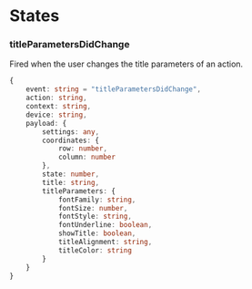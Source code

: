 # States

### titleParametersDidChange

Fired when the user changes the title parameters of an action.

```ts
{
	event: string = "titleParametersDidChange",
	action: string,
	context: string,
	device: string,
	payload: {
		settings: any,
		coordinates: {
			row: number,
			column: number
		},
		state: number,
		title: string,
		titleParameters: {
			fontFamily: string,
			fontSize: number,
			fontStyle: string,
			fontUnderline: boolean,
			showTitle: boolean,
			titleAlignment: string,
			titleColor: string
		}
	}
}
```
